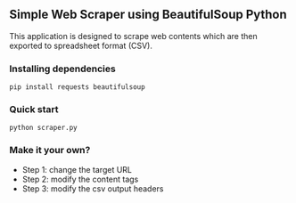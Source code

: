 <h2>Simple Web Scraper using BeautifulSoup Python</h2>

This application is designed to scrape web contents which are then exported to spreadsheet format (CSV).

<h3>Installing dependencies</h3>
<code>pip install requests beautifulsoup</code>

<h3>Quick start</h3>
<code>python scraper.py</code>

<h3>Make it your own?</h3>
<ul>
  <li>Step 1: change the target URL</li>
  <li>Step 2: modify the content tags</li>
  <li>Step 3: modify the csv output headers</li>
  
</ul>
